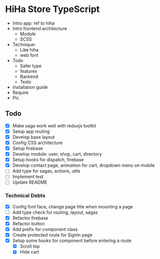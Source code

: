 # HiHa Store TypeScript

- Intro app: ref to hiha
- Intro frontend architecture
  - Module
  - SCSS
- Technique:
  - Like hiha
  - web font
- Todo
  - Safer type
  - features
  - Backend
  - Tests
- Installation guide
- Require
- Pic

## Todo

- [x] Make saga work well with reduxjs toolkit
- [x] Setup app routing
- [x] Develop base layout
- [x] Config CSS architecture
- [x] Setup firebase
- [x] Develop module: user, shop, cart, directory
- [x] Setup hooks for dispatch, firebase
- [x] Develop contact page, animation for cart, dropdown menu on mobile
- [ ] Add type for sagas, actions, utils
- [ ] Implement test
- [ ] Update README

### Technical Debts

- [x] Config font face, change page title when mounting a page
- [ ] Add type check for routing, layout, sagas
- [x] Refactor firebase
- [x] Refactor button
- [x] Add prefix for component class
- [x] Create protected route for SignIn page
- [x] Setup some hooks for component before entering a route
  - [x] Scroll top
  - [x] Hide cart
